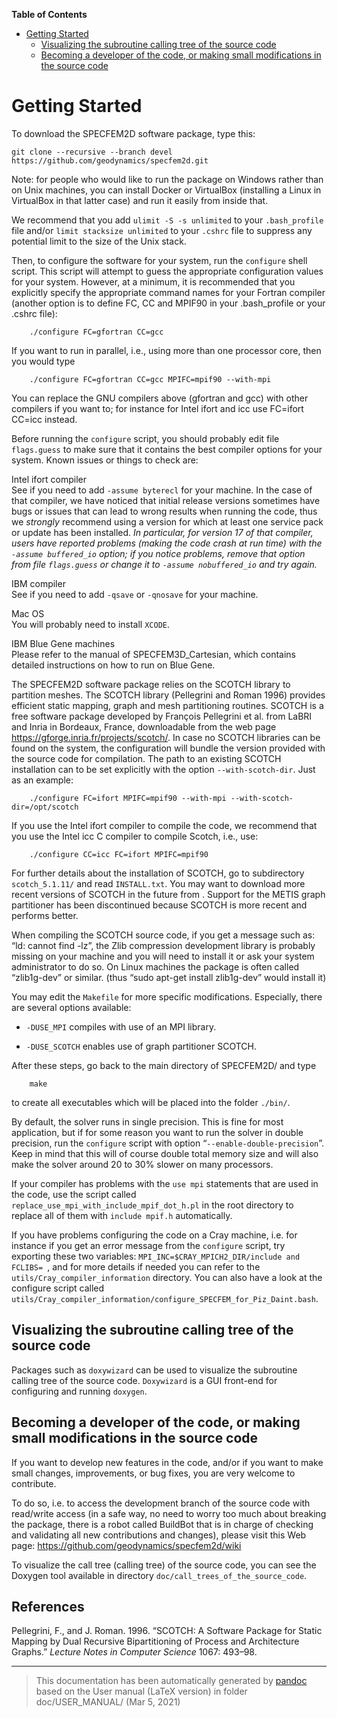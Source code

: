 **Table of Contents**

-   [Getting Started](#getting-started)
    -   [Visualizing the subroutine calling tree of the source code](#visualizing-the-subroutine-calling-tree-of-the-source-code)
    -   [Becoming a developer of the code, or making small modifications in the source code](#becoming-a-developer-of-the-code-or-making-small-modifications-in-the-source-code)

Getting Started
===============

To download the SPECFEM2D software package, type this:

    git clone --recursive --branch devel https://github.com/geodynamics/specfem2d.git

Note: for people who would like to run the package on Windows rather than on Unix machines, you can install Docker or VirtualBox (installing a Linux in VirtualBox in that latter case) and run it easily from inside that.

We recommend that you add `ulimit -S -s unlimited` to your `.bash_profile` file and/or `limit stacksize unlimited` to your `.cshrc` file to suppress any potential limit to the size of the Unix stack.

Then, to configure the software for your system, run the `configure` shell script. This script will attempt to guess the appropriate configuration values for your system. However, at a minimum, it is recommended that you explicitly specify the appropriate command names for your Fortran compiler (another option is to define FC, CC and MPIF90 in your .bash\_profile or your .cshrc file):

        ./configure FC=gfortran CC=gcc

If you want to run in parallel, i.e., using more than one processor core, then you would type

        ./configure FC=gfortran CC=gcc MPIFC=mpif90 --with-mpi

You can replace the GNU compilers above (gfortran and gcc) with other compilers if you want to; for instance for Intel ifort and icc use FC=ifort CC=icc instead.

Before running the `configure` script, you should probably edit file `flags.guess` to make sure that it contains the best compiler options for your system. Known issues or things to check are:

Intel ifort compiler  
See if you need to add `-assume byterecl` for your machine.
In the case of that compiler, we have noticed that initial release versions sometimes have bugs or issues that can lead to wrong results when running the code, thus we *strongly* recommend using a version for which at least one service pack or update has been installed. *In particular, for version 17 of that compiler, users have reported problems (making the code crash at run time) with the `-assume buffered_io` option; if you notice problems, remove that option from file `flags.guess` or change it to `-assume nobuffered_io` and try again.*

IBM compiler  
See if you need to add `-qsave` or `-qnosave` for your machine.

Mac OS  
You will probably need to install `XCODE`.

IBM Blue Gene machines  
Please refer to the manual of SPECFEM3D\_Cartesian, which contains detailed instructions on how to run on Blue Gene.

The SPECFEM2D software package relies on the SCOTCH library to partition meshes. The SCOTCH library (Pellegrini and Roman 1996) provides efficient static mapping, graph and mesh partitioning routines. SCOTCH is a free software package developed by François Pellegrini et al. from LaBRI and Inria in Bordeaux, France, downloadable from the web page <https://gforge.inria.fr/projects/scotch/>. In case no SCOTCH libraries can be found on the system, the configuration will bundle the version provided with the source code for compilation. The path to an existing SCOTCH installation can to be set explicitly with the option `--with-scotch-dir`. Just as an example:

        ./configure FC=ifort MPIFC=mpif90 --with-mpi --with-scotch-dir=/opt/scotch

If you use the Intel ifort compiler to compile the code, we recommend that you use the Intel icc C compiler to compile Scotch, i.e., use:

        ./configure CC=icc FC=ifort MPIFC=mpif90

For further details about the installation of SCOTCH, go to subdirectory `scotch_5.1.11/` and read `INSTALL.txt`. You may want to download more recent versions of SCOTCH in the future from . Support for the METIS graph partitioner has been discontinued because SCOTCH is more recent and performs better.

When compiling the SCOTCH source code, if you get a message such as: “ld: cannot find -lz”, the Zlib compression development library is probably missing on your machine and you will need to install it or ask your system administrator to do so. On Linux machines the package is often called “zlib1g-dev” or similar. (thus “sudo apt-get install zlib1g-dev” would install it)

You may edit the `Makefile` for more specific modifications. Especially, there are several options available:

-   `-DUSE_MPI` compiles with use of an MPI library.

-   `-DUSE_SCOTCH` enables use of graph partitioner SCOTCH.

After these steps, go back to the main directory of SPECFEM2D/ and type

        make

to create all executables which will be placed into the folder `./bin/`.

By default, the solver runs in single precision. This is fine for most application, but if for some reason you want to run the solver in double precision, run the `configure` script with option “`--enable-double-precision`”. Keep in mind that this will of course double total memory size and will also make the solver around 20 to 30% slower on many processors.

If your compiler has problems with the `use mpi` statements that are used in the code, use the script called `replace_use_mpi_with_include_mpif_dot_h.pl` in the root directory to replace all of them with `include mpif.h` automatically.

If you have problems configuring the code on a Cray machine, i.e. for instance if you get an error message from the `configure` script, try exporting these two variables: `MPI_INC=$CRAY_MPICH2_DIR/include and FCLIBS= `, and for more details if needed you can refer to the `utils/Cray_compiler_information` directory. You can also have a look at the configure script called
`utils/Cray_compiler_information/configure_SPECFEM_for_Piz_Daint.bash`.

Visualizing the subroutine calling tree of the source code
----------------------------------------------------------

Packages such as `doxywizard` can be used to visualize the subroutine calling tree of the source code. `Doxywizard` is a GUI front-end for configuring and running `doxygen`.

Becoming a developer of the code, or making small modifications in the source code
----------------------------------------------------------------------------------

If you want to develop new features in the code, and/or if you want to make small changes, improvements, or bug fixes, you are very welcome to contribute.

To do so, i.e. to access the development branch of the source code with read/write access (in a safe way, no need to worry too much about breaking the package, there is a robot called BuildBot that is in charge of checking and validating all new contributions and changes), please visit this Web page:
<https://github.com/geodynamics/specfem2d/wiki>

To visualize the call tree (calling tree) of the source code, you can see the Doxygen tool available in directory `doc/call_trees_of_the_source_code`.

References
----------

Pellegrini, F., and J. Roman. 1996. “SCOTCH: A Software Package for Static Mapping by Dual Recursive Bipartitioning of Process and Architecture Graphs.” *Lecture Notes in Computer Science* 1067: 493–98.

-----
> This documentation has been automatically generated by [pandoc](http://www.pandoc.org)
> based on the User manual (LaTeX version) in folder doc/USER_MANUAL/
> (Mar  5, 2021)

